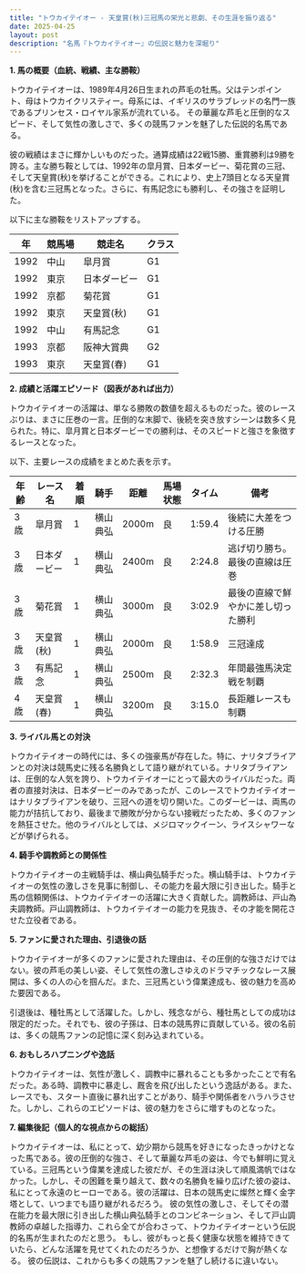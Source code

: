 ```yaml
---
title: "トウカイテイオー - 天皇賞(秋)三冠馬の栄光と悲劇、その生涯を振り返る"
date: 2025-04-25
layout: post
description: "名馬『トウカイテイオー』の伝説と魅力を深堀り"
---
```


**1. 馬の概要（血統、戦績、主な勝鞍）**

トウカイテイオーは、1989年4月26日生まれの芦毛の牡馬。父はテンポイント、母はトウカイクリスティー。母系には、イギリスのサラブレッドの名門一族であるプリンセス・ロイヤル家系が流れている。  その華麗な芦毛と圧倒的なスピード、そして気性の激しさで、多くの競馬ファンを魅了した伝説的名馬である。

彼の戦績はまさに輝かしいものだった。通算成績は22戦15勝、重賞勝利は9勝を誇る。主な勝ち鞍としては、1992年の皐月賞、日本ダービー、菊花賞の三冠、そして天皇賞(秋)を挙げることができる。これにより、史上7頭目となる天皇賞(秋)を含む三冠馬となった。さらに、有馬記念にも勝利し、その強さを証明した。

以下に主な勝鞍をリストアップする。

| 年 | 競馬場 | 競走名           | クラス |
|---|--------|--------------------|-------|
| 1992 | 中山     | 皐月賞             | G1    |
| 1992 | 東京     | 日本ダービー         | G1    |
| 1992 | 京都     | 菊花賞             | G1    |
| 1992 | 東京     | 天皇賞(秋)         | G1    |
| 1992 | 中山     | 有馬記念           | G1    |
| 1993 | 京都     | 阪神大賞典         | G2    |
| 1993 | 東京     | 天皇賞(春)         | G1    |


**2. 成績と活躍エピソード（図表があれば出力）**

トウカイテイオーの活躍は、単なる勝敗の数値を超えるものだった。彼のレースぶりは、まさに圧巻の一言。圧倒的な末脚で、後続を突き放すシーンは数多く見られた。特に、皐月賞と日本ダービーでの勝利は、そのスピードと強さを象徴するレースとなった。

以下、主要レースの成績をまとめた表を示す。

| 年齢 | レース名       | 着順 | 騎手       | 距離   | 馬場状態 | タイム         | 備考                               |
|------|---------------|-----|------------|--------|----------|---------------|------------------------------------|
| 3歳   | 皐月賞         | 1   | 横山典弘    | 2000m | 良       | 1:59.4        | 後続に大差をつける圧勝             |
| 3歳   | 日本ダービー     | 1   | 横山典弘    | 2400m | 良       | 2:24.8        | 逃げ切り勝ち。最後の直線は圧巻    |
| 3歳   | 菊花賞         | 1   | 横山典弘    | 3000m | 良       | 3:02.9        | 最後の直線で鮮やかに差し切った勝利 |
| 3歳   | 天皇賞(秋)     | 1   | 横山典弘    | 2000m | 良       | 1:58.9        | 三冠達成                               |
| 3歳   | 有馬記念       | 1   | 横山典弘    | 2500m | 良       | 2:32.3        | 年間最強馬決定戦を制覇               |
| 4歳   | 天皇賞(春)     | 1   | 横山典弘    | 3200m | 良       | 3:15.0        | 長距離レースも制覇                   |


**3. ライバル馬との対決**

トウカイテイオーの時代には、多くの強豪馬が存在した。特に、ナリタブライアンとの対決は競馬史に残る名勝負として語り継がれている。ナリタブライアンは、圧倒的な人気を誇り、トウカイテイオーにとって最大のライバルだった。両者の直接対決は、日本ダービーのみであったが、このレースでトウカイテイオーはナリタブライアンを破り、三冠への道を切り開いた。このダービーは、両馬の能力が拮抗しており、最後まで勝敗が分からない接戦だったため、多くのファンを熱狂させた。他のライバルとしては、メジロマックイーン、ライスシャワーなどが挙げられる。


**4. 騎手や調教師との関係性**

トウカイテイオーの主戦騎手は、横山典弘騎手だった。横山騎手は、トウカイテイオーの気性の激しさを見事に制御し、その能力を最大限に引き出した。騎手と馬の信頼関係は、トウカイテイオーの活躍に大きく貢献した。調教師は、戸山為夫調教師。戸山調教師は、トウカイテイオーの能力を見抜き、その才能を開花させた立役者である。


**5. ファンに愛された理由、引退後の話**

トウカイテイオーが多くのファンに愛された理由は、その圧倒的な強さだけではない。彼の芦毛の美しい姿、そして気性の激しさゆえのドラマチックなレース展開は、多くの人の心を掴んだ。また、三冠馬という偉業達成も、彼の魅力を高めた要因である。

引退後は、種牡馬として活躍した。しかし、残念ながら、種牡馬としての成功は限定的だった。それでも、彼の子孫は、日本の競馬界に貢献している。彼の名前は、多くの競馬ファンの記憶に深く刻み込まれている。


**6. おもしろハプニングや逸話**

トウカイテイオーは、気性が激しく、調教中に暴れることも多かったことで有名だった。ある時、調教中に暴走し、厩舎を飛び出したという逸話がある。また、レースでも、スタート直後に暴れ出すことがあり、騎手や関係者をハラハラさせた。しかし、これらのエピソードは、彼の魅力をさらに増すものとなった。


**7. 編集後記（個人的な視点からの総括）**

トウカイテイオーは、私にとって、幼少期から競馬を好きになったきっかけとなった馬である。彼の圧倒的な強さ、そして華麗な芦毛の姿は、今でも鮮明に覚えている。三冠馬という偉業を達成した彼だが、その生涯は決して順風満帆ではなかった。しかし、その困難を乗り越えて、数々の名勝負を繰り広げた彼の姿は、私にとって永遠のヒーローである。彼の活躍は、日本の競馬史に燦然と輝く金字塔として、いつまでも語り継がれるだろう。  彼の気性の激しさ、そしてその潜在能力を最大限に引き出した横山典弘騎手とのコンビネーション、そして戸山調教師の卓越した指導力、これら全てが合わさって、トウカイテイオーという伝説的名馬が生まれたのだと思う。  もし、彼がもっと長く健康な状態を維持できていたら、どんな活躍を見せてくれたのだろうか、と想像するだけで胸が熱くなる。  彼の伝説は、これからも多くの競馬ファンを魅了し続けるに違いない。
